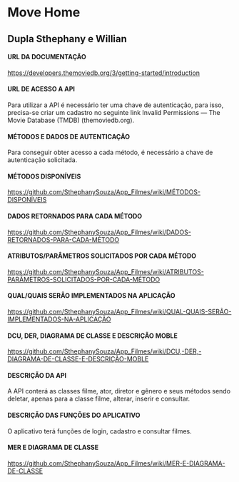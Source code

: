 # Move Home
## Dupla Sthephany e Willian

#### URL DA DOCUMENTAÇÃO

https://developers.themoviedb.org/3/getting-started/introduction

#### URL DE ACESSO A API

Para utilizar a API é necessário ter uma chave de autenticação, para isso, precisa-se criar um cadastro no seguinte link Invalid Permissions — The Movie Database (TMDB) (themoviedb.org).

#### MÉTODOS E DADOS DE AUTENTICAÇÃO

Para conseguir obter acesso a cada método, é necessário a chave de autenticação solicitada.

#### MÉTODOS DISPONÍVEIS

https://github.com/SthephanySouza/App_Filmes/wiki/MÉTODOS-DISPONÍVEIS

#### DADOS RETORNADOS PARA CADA MÉTODO

https://github.com/SthephanySouza/App_Filmes/wiki/DADOS-RETORNADOS-PARA-CADA-MÉTODO

#### ATRIBUTOS/PARÂMETROS SOLICITADOS POR CADA MÉTODO

https://github.com/SthephanySouza/App_Filmes/wiki/ATRIBUTOS-PARÂMETROS-SOLICITADOS-POR-CADA-MÉTODO

#### QUAL/QUAIS SERÃO IMPLEMENTADOS NA APLICAÇÃO

https://github.com/SthephanySouza/App_Filmes/wiki/QUAL-QUAIS-SERÃO-IMPLEMENTADOS-NA-APLICAÇÃO

#### DCU, DER, DIAGRAMA DE CLASSE E DESCRIÇÃO MOBLE

https://github.com/SthephanySouza/App_Filmes/wiki/DCU,-DER,-DIAGRAMA-DE-CLASSE-E-DESCRIÇÃO-MOBLE

#### DESCRIÇÃO DA API

A API conterá as classes filme, ator, diretor e gênero e seus métodos sendo deletar, apenas para a classe filme, alterar, inserir e consultar.

#### DESCRIÇÃO DAS FUNÇÕES DO APLICATIVO

O aplicativo terá funções de login, cadastro e consultar filmes.

#### MER E DIAGRAMA DE CLASSE

https://github.com/SthephanySouza/App_Filmes/wiki/MER-E-DIAGRAMA-DE-CLASSE
